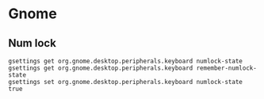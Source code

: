 # Gnome 
## Num lock
    gsettings get org.gnome.desktop.peripherals.keyboard numlock-state
    gsettings get org.gnome.desktop.peripherals.keyboard remember-numlock-state
    gsettings set org.gnome.desktop.peripherals.keyboard numlock-state true